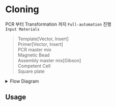 # Cloning
PCR 부터 Transformation 까지 `Full-automation` 진행  
`Input Materials`
> Template[Vector, Insert]  
> Primer[Vector, Insert]  
> PCR master mix  
> Magnetic Bead  
> Assembly master mix[Gibson]  
> Competent Cell  
> Square plate

<details>

<summary>Flow Diagram</summary>

```mermaid
flowchart TB
    classDef Input stroke:#0f0

    subgraph Insert PCR
        A1[Template] --> PCR{PCR}
        B1[Primer] --> PCR{PCR}
    end
    subgraph Vector PCR
        A2[Template] --> PCR1{PCR}
        B2[Primer] --> PCR1{PCR}
    end

    subgraph PCR Purification
        PCR --> Insert
        PCR1 --> Vector
        Bead[Magnetic Bead]:::Input --> A
        Vector --> A{Purification}
        Insert --> A
    end

    subgraph Gibson
        A --> |Dilute & Pooling| B[Purified\nDNA]
        B --> D{Assembly}
        C[Gibson Mix]:::Input --> D
    end

    D .-> |Alram| TF{Transformation}
    CP[CP cell] .-> TF
    TF ==> F[Colony Plotting]
```

</details>

## Usage